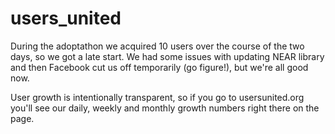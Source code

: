 # users_united


During the adoptathon we acquired 10 users over the course of the two days, so we got a late start. We had some issues with updating NEAR library and then Facebook cut us off temporarily (go figure!), but we're all good now. 

User growth is intentionally transparent, so if you go to usersunited.org you'll see our daily, weekly and monthly growth numbers right there on the page. 
